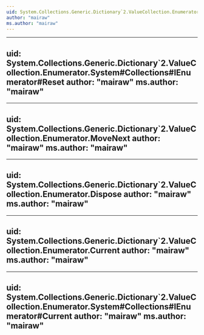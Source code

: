```yaml
---
uid: System.Collections.Generic.Dictionary`2.ValueCollection.Enumerator
author: "mairaw"
ms.author: "mairaw"
---
```


---
uid: System.Collections.Generic.Dictionary`2.ValueCollection.Enumerator.System#Collections#IEnumerator#Reset
author: "mairaw"
ms.author: "mairaw"
---

---
uid: System.Collections.Generic.Dictionary`2.ValueCollection.Enumerator.MoveNext
author: "mairaw"
ms.author: "mairaw"
---

---
uid: System.Collections.Generic.Dictionary`2.ValueCollection.Enumerator.Dispose
author: "mairaw"
ms.author: "mairaw"
---

---
uid: System.Collections.Generic.Dictionary`2.ValueCollection.Enumerator.Current
author: "mairaw"
ms.author: "mairaw"
---

---
uid: System.Collections.Generic.Dictionary`2.ValueCollection.Enumerator.System#Collections#IEnumerator#Current
author: "mairaw"
ms.author: "mairaw"
---
